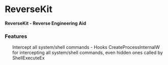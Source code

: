 # ReverseKit

<b>ReverseKit - Reverse Engineering Aid</b>

### Features

<ul>
Intercept all system/shell commands - Hooks CreateProcessInternalW for intercepting all system/shell commands, even hidden ones called by ShellExecuteEx
</ul>
